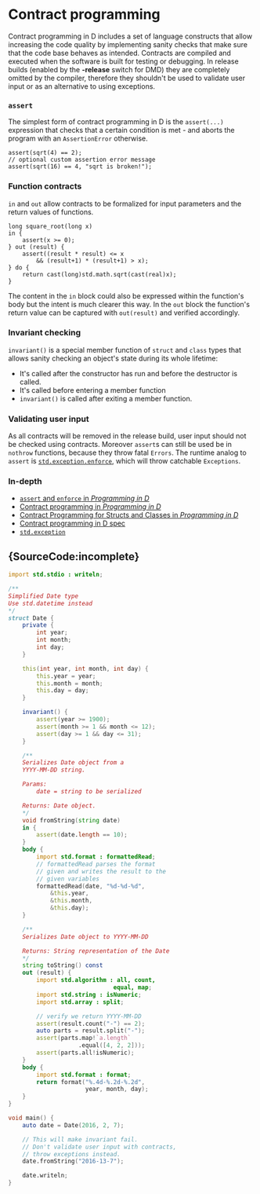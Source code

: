 # Contract programming

Contract programming in D includes a set of language constructs that allow increasing the code quality
by implementing sanity checks that make sure that the code base behaves as intended.
Contracts are compiled and executed when the software is built for testing or debugging.
In release builds (enabled by the **-release** switch for DMD) they are completely omitted by the compiler,
therefore they shouldn't be used to validate user input or as an alternative to using exceptions.

### `assert`

The simplest form of contract programming in D is
the `assert(...)` expression that checks that a certain
condition is met - and aborts the program with
an `AssertionError` otherwise.

    assert(sqrt(4) == 2);
    // optional custom assertion error message
    assert(sqrt(16) == 4, "sqrt is broken!");

### Function contracts

`in` and `out` allow contracts to be formalized for input
parameters and the return values of functions.

    long square_root(long x)
    in {
        assert(x >= 0);
    } out (result) {
        assert((result * result) <= x
            && (result+1) * (result+1) > x);
    } do {
        return cast(long)std.math.sqrt(cast(real)x);
    }

The content in the `in` block could also be expressed
within the function's body but the intent is much clearer
this way. In the `out` block the function's return
value can be captured with `out(result)` and
verified accordingly.

### Invariant checking

`invariant()` is a special member function of `struct`
and `class` types that allows sanity checking an object's
state during its whole lifetime:

* It's called after the constructor has run and before
  the destructor is called.
* It's called before entering a member function
* `invariant()` is called after exiting a member
  function.

### Validating user input

As all contracts will be removed in the release build, user input should not
be checked using contracts. Moreover `assert`s can still be used be in
`nothrow` functions, because they throw fatal `Errors`.
The runtime analog to `assert` is [`std.exception.enforce`](https://dlang.org/phobos/std_exception.html#.enforce),
which will throw catchable `Exceptions`.

### In-depth

- [`assert` and `enforce` in _Programming in D_](http://ddili.org/ders/d.en/assert.html)
- [Contract programming in _Programming in D_](http://ddili.org/ders/d.en/contracts.html)
- [Contract Programming for Structs and Classes in _Programming in D_](http://ddili.org/ders/d.en/invariant.html)
- [Contract programming in D spec](https://dlang.org/spec/contracts.html)
- [`std.exception`](https://dlang.org/phobos/std_exception.html)

## {SourceCode:incomplete}

```d
import std.stdio : writeln;

/**
Simplified Date type
Use std.datetime instead
*/
struct Date {
    private {
        int year;
        int month;
        int day;
    }

    this(int year, int month, int day) {
        this.year = year;
        this.month = month;
        this.day = day;
    }

    invariant() {
        assert(year >= 1900);
        assert(month >= 1 && month <= 12);
        assert(day >= 1 && day <= 31);
    }

    /**
    Serializes Date object from a
    YYYY-MM-DD string.

    Params:
        date = string to be serialized

    Returns: Date object.
    */
    void fromString(string date)
    in {
        assert(date.length == 10);
    }
    body {
        import std.format : formattedRead;
        // formattedRead parses the format
        // given and writes the result to the
        // given variables
        formattedRead(date, "%d-%d-%d",
            &this.year,
            &this.month,
            &this.day);
    }

    /**
    Serializes Date object to YYYY-MM-DD

    Returns: String representation of the Date
    */
    string toString() const
    out (result) {
        import std.algorithm : all, count,
                              equal, map;
        import std.string : isNumeric;
        import std.array : split;

        // verify we return YYYY-MM-DD
        assert(result.count("-") == 2);
        auto parts = result.split("-");
        assert(parts.map!`a.length`
                    .equal([4, 2, 2]));
        assert(parts.all!isNumeric);
    }
    body {
        import std.format : format;
        return format("%.4d-%.2d-%.2d",
                      year, month, day);
    }
}

void main() {
    auto date = Date(2016, 2, 7);

    // This will make invariant fail.
    // Don't validate user input with contracts,
    // throw exceptions instead.
    date.fromString("2016-13-7");

    date.writeln;
}
```
